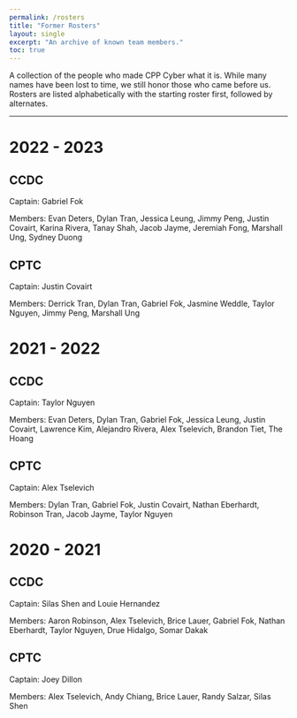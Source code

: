 ```yaml
---
permalink: /rosters
title: "Former Rosters"
layout: single
excerpt: "An archive of known team members."
toc: true
---
```

A collection of the people who made CPP Cyber what it is. While many names have been lost to time, we still honor those who came before us. Rosters are listed alphabetically with the starting roster first, followed by alternates.

---
# 2022 - 2023

## CCDC
Captain: Gabriel Fok

Members: Evan Deters, Dylan Tran, Jessica Leung, Jimmy Peng, Justin Covairt, Karina Rivera, Tanay Shah, Jacob Jayme, Jeremiah Fong, Marshall Ung, Sydney Duong

## CPTC
Captain: Justin Covairt

Members: Derrick Tran, Dylan Tran, Gabriel Fok, Jasmine Weddle, Taylor Nguyen, Jimmy Peng, Marshall Ung

# 2021 - 2022

## CCDC
Captain: Taylor Nguyen

Members: Evan Deters, Dylan Tran, Gabriel Fok, Jessica Leung, Justin Covairt, Lawrence Kim, Alejandro Rivera, Alex Tselevich, Brandon Tiet, The Hoang

## CPTC
Captain: Alex Tselevich

Members: Dylan Tran, Gabriel Fok, Justin Covairt, Nathan Eberhardt, Robinson Tran, Jacob Jayme, Taylor Nguyen 

# 2020 - 2021

## CCDC
Captain: Silas Shen and Louie Hernandez

Members: Aaron Robinson, Alex Tselevich, Brice Lauer, Gabriel Fok, Nathan Eberhardt, Taylor Nguyen, Drue Hidalgo, Somar Dakak

## CPTC
Captain: Joey Dillon

Members: Alex Tselevich, Andy Chiang, Brice Lauer, Randy Salzar, Silas Shen
